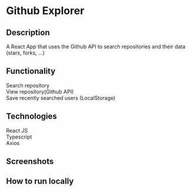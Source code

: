 # Github Explorer

## Description
A React App that uses the Github API to search repositories and their data (stars, forks, ...)


## Functionality
Search repository<br />
View repository(Github API)<br />
Save recently searched users (LocalStorage)

## Technologies
React JS<br />
Typescript<br />
Axios

## Screenshots


## How to run locally
